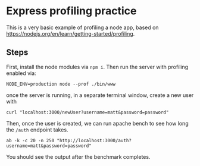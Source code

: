 # Express profiling practice

This is a very basic example of profiling a node app, based on https://nodejs.org/en/learn/getting-started/profiling.

## Steps

First, install the node modules via `npm i`. Then run the server with profiling enabled via:

```
NODE_ENV=production node --prof ./bin/www
```

once the server is running, in a separate terminal window, create a new user with

```
curl "localhost:3000/newUser?username=matt&password=password"
```

Then, once the user is created, we can run apache bench to see how long the `/auth` endpoint takes.

```
ab -k -c 20 -n 250 "http://localhost:3000/auth?username=matt&password=password"
```

You should see the output after the benchmark completes.
